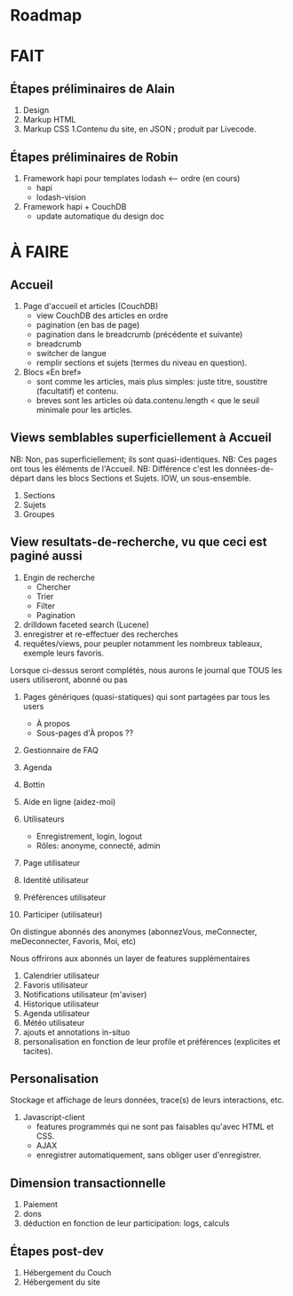 # Roadmap

# FAIT

## Étapes préliminaires de Alain

1. Design
1. Markup HTML
1. Markup CSS
1.Contenu du site, en JSON ; produit par Livecode.

## Étapes préliminaires de Robin

1. Framework hapi pour templates lodash  <-- ordre (en cours)
   * hapi
   * lodash-vision
1. Framework hapi + CouchDB
   * update automatique du design doc

# À FAIRE

## Accueil

1. Page d'accueil et articles (CouchDB)
   * view CouchDB des articles en ordre
   * pagination (en bas de page)
   * pagination dans le breadcrumb (précédente et suivante)
   * breadcrumb
   * switcher de langue
   * remplir sections et sujets (termes du niveau en question).
1. Blocs «En bref»
   * sont comme les articles, mais plus simples: juste titre, soustitre (facultatif) et contenu.
   * breves sont les articles où data.contenu.length < que le seuil minimale pour les articles.

## Views semblables superficiellement à Accueil

NB: Non, pas superficiellement; ils sont quasi-identiques.
NB: Ces pages ont tous les éléments de l'Accueil.
NB: Différence c'est les données-de-départ dans les blocs Sections et Sujets. IOW, un sous-ensemble.

1. Sections
1. Sujets
1. Groupes

##  View resultats-de-recherche, vu que ceci est paginé aussi

1. Engin de recherche
   * Chercher
   * Trier
   * Filter
   * Pagination
1. drilldown faceted search (Lucene)
1. enregistrer et re-effectuer des recherches
1. requêtes/views, pour peupler notamment les nombreux tableaux, exemple leurs favoris.

Lorsque ci-dessus seront complétés, nous aurons le journal que TOUS les users utiliseront, abonné ou pas

1. Pages génériques (quasi-statiques) qui sont partagées par tous les users
   * À propos
   * Sous-pages d'À propos ??
1. Gestionnaire de FAQ
1. Agenda
1. Bottin
1. Aide en ligne (aidez-moi)

1. Utilisateurs
   * Enregistrement, login, logout
   * Rôles: anonyme, connecté, admin
1. Page utilisateur
1. Identité utilisateur
1. Préférences utilisateur
1. Participer (utilisateur)

On distingue abonnés des anonymes (abonnezVous, meConnecter, meDeconnecter, Favoris, Moi, etc)

Nous offrirons aux abonnés un layer de features supplémentaires 

1. Calendrier utilisateur
1. Favoris utilisateur
1. Notifications utilisateur (m'aviser)
1. Historique utilisateur
1. Agenda utilisateur
1. Météo utilisateur
1. ajouts et annotations in-situo
1. personalisation en fonction de leur profile et préférences (explicites et tacites).

## Personalisation

Stockage et affichage de leurs données, trace(s) de leurs interactions, etc.

1. Javascript-client
   * features programmés qui ne sont pas faisables qu'avec HTML et CSS.
   * AJAX
   * enregistrer automatiquement, sans obliger user d'enregistrer.

## Dimension transactionnelle

1. Paiement
1. dons
1. déduction en fonction de leur participation: logs, calculs

## Étapes post-dev
1. Hébergement du Couch
1. Hébergement du site
